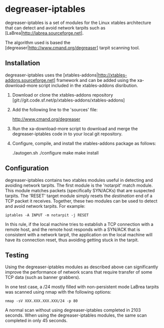 degreaser-iptables
==================

degreaser-iptables is a set of modules for the Linux xtables architecture that can
detect and avoid network tarpits such as [LaBrea|http://labrea.sourceforge.net]. 

The algorithm used is based the [degreaser|http://www.cmand.org/degreaser] tarpit
scanning tool.


Installation
------------
degreaser-iptables uses the [xtables-addons|http://xtables-addons.sourceforge.net] framework
and can be added using the xa-download-more script included in the xtables-addons disribution.

1. Download or clone the xtables-addons repository [git://git.code.sf.net/p/xtables-addons/xtables-addons]
2. Add the following line to the 'sources' file:

    http://www.cmand.org/degreaser

3. Run the xa-download-more script to download and merge the degreaser-iptables code in to
   your local git repository.
4. Configure, compile, and install the xtables-addons package as follows:

	./autogen.sh
    ./configure
	make
	make install


Configuration
-------------
degreaser-iptables contains two xtables modules useful in detecting and avoiding network
tarpits. The first module is the 'notarpit' match module. This module matches packets
(specifically SYN/ACKs) that are suspected tarpits. The 'RESET' target module simply
resets the *destination* end of a TCP packet it receives. Together, these two modules can
be used to detect and avoid network tarpits. For example:

    iptables -A INPUT -m notarpit -j RESET

In this rule, if the local machine tries to establish a TCP connection with a remote host,
and the remote host responds with a SYN/ACK that is consistent with a network tarpit, the
application on the local machine will have its connection reset, thus avoiding getting stuck
in the tarpit.


Testing
--------
Using the degreaser-iptables modules as described above can significantly improve the
performance of network scans that require transfer of some TCP data (such as banner grabbers).

In one test case, a /24 mostly filled with non-persistent mode LaBrea tarpits was scanned using
nmap with the following options:

    nmap -sV XXX.XXX.XXX.XXX/24 -p 80

A normal scan without using degreaser-iptables completed in 2103 seconds. When using the 
degreaser-iptables modules, the same scan completed in only 45 seconds.
